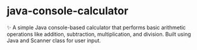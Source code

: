 # java-console-calculator
✨ A simple Java console-based calculator that performs basic arithmetic operations like addition, subtraction, multiplication, and division. Built using Java and Scanner class for user input.

